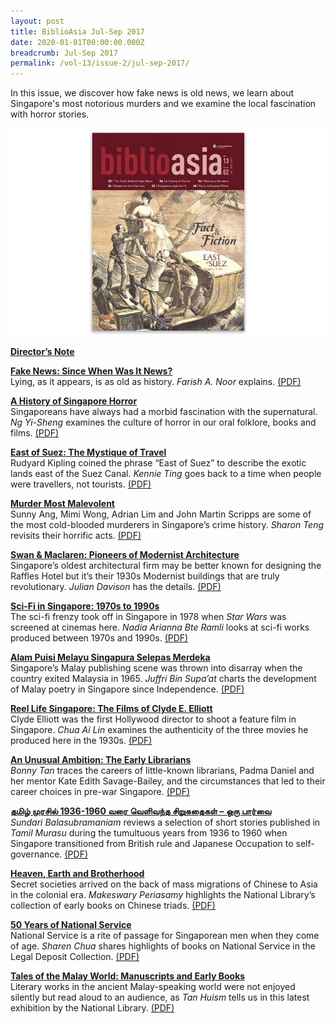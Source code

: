 ```yaml
---
layout: post
title: BiblioAsia Jul-Sep 2017
date: 2020-01-01T00:00:00.000Z
breadcrumb: Jul-Sep 2017
permalink: /vol-13/issue-2/jul-sep-2017/
---
```

In this issue, we discover how fake news is old news, we learn about Singapore's most notorious murders and we examine the local fascination with horror stories.

<img src="/images/Vol-13-issue-2/vol13_iss2.JPG">  

**[Director’s Note](/vol-13/issue-2/jul-sep-2017/directors-note)**

**[Fake News: Since When Was It News?](/vol-13/issue-2/jul-sep-2017/fake-news)** <br>
Lying, as it appears, is as old as history. *Farish A. Noor* explains. [(PDF)](/files/pdf/vol-13/v13-issue2_FakeNews.pdf)

**[A History of Singapore Horror](/vol-13/issue-2/jul-sep-2017/historyofsghorror)** <br>
Singaporeans have always had a morbid fascination with the supernatural. *Ng Yi-Sheng* examines the culture of horror in our oral folklore, books and films. [(PDF)](/files/pdf/vol-13/v13-issue2_Horror.pdf)

**[East of Suez: The Mystique of Travel](/vol-13/issue-2/jul-sep-2017/east-of-suez)** <br>
Rudyard Kipling coined the phrase “East of Suez” to describe the exotic lands east of the Suez Canal. *Kennie Ting* goes back to a time when people were travellers, not tourists. [(PDF)](/files/pdf/vol-13/v13-issue2_EastSuez.pdf)

**[Murder Most Malevolent](/vol-13/issue-2/jul-sep-2017/murdermostmalevolent)** <br>
Sunny Ang, Mimi Wong, Adrian Lim and John Martin Scripps are some of the most cold-blooded murderers in Singapore’s crime history. *Sharon Teng* revisits their horrific acts. [(PDF)](/files/pdf/vol-13/v13-issue2_Murder.pdf)

**[Swan & Maclaren: Pioneers of Modernist Architecture](/vol-13/issue-2/jul-sep-2017/swan-and-maclaren)** <br>
Singapore’s oldest architectural firm may be better known for designing the Raffles Hotel but it’s their 1930s Modernist buildings that are truly revolutionary. *Julian Davison* has the details. [(PDF)](/files/pdf/vol-13/v13-issue2_SwanMaclaren.pdf)

**[Sci-Fi in Singapore: 1970s to 1990s](/vol-13/issue-2/jul-sep-2017/sci-fi-in-singapore)** <br>
The sci-fi frenzy took off in Singapore in 1978 when *Star Wars* was screened at cinemas here. *Nadia Arianna Bte Ramli* looks at sci-fi works produced between 1970s and 1990s. [(PDF)](/files/pdf/vol-13/v13-issue2_SciFi.pdf)

**[Alam Puisi Melayu Singapura Selepas Merdeka](/vol-13/issue-2/jul-sep-2017/alam-puisi-singapura)** <br>
Singapore’s Malay publishing scene was thrown into disarray when the country exited Malaysia in 1965. *Juffri Bin Supa’at* charts the development of Malay poetry in Singapore since Independence. [(PDF)](/files/pdf/vol-13/v13-issue2_AlamPuisi.pdf)

**[Reel Life Singapore: The Films of Clyde E. Elliott](/vol-13/issue-2/jul-sep-2017/reel-life-singapore)** <br>
Clyde Elliott was the first Hollywood director to shoot a feature film in Singapore. *Chua Ai Lin* examines the authenticity of the three movies he produced here in the 1930s. [(PDF)](/files/pdf/vol-13/v13-issue2_ReelLife.pdf)

**[An Unusual Ambition: The Early Librarians](/vol-13/issue-2/jul-sep-2017/an-unusual-ambition)** <br>
*Bonny Tan* traces the careers of little-known librarians, Padma Daniel and her mentor Kate Edith Savage-Bailey, and the circumstances that led to their career choices in pre-war Singapore. [(PDF)](/files/pdf/vol-13/v13-issue2_EarlyLibrarians.pdf)

**[தமிழ் முரசில் 1936-1960 வரை வெளிவந்த சிறுகதைகள் – ஒரு பார்வ](/vol-13/issue-2/jul-sep-2017/short-stories-Tamil)ை** <br>
*Sundari Balasubramaniam* reviews a selection of short stories published in *Tamil Murasu* during the tumultuous years from 1936 to 1960 when Singapore transitioned from British rule and Japanese Occupation to self-governance. [(PDF)](/files/pdf/vol-13/v13-issue2_Tamil.pdf)

**[Heaven, Earth and Brotherhood](/vol-13/issue-2/jul-sep-2017/heaven-earth-brother)** <br>
Secret societies arrived on the back of mass migrations of Chinese to Asia in the colonial era. *Makeswary Periasamy* highlights the National Library’s collection of early books on Chinese triads. [(PDF)](/files/pdf/vol-13/v13-issue2_HeavenEarth.pdf)

**[50 Years of National Service](/vol-13/issue-2/jul-sep-2017/50years-of-ns)** <br>
National Service is a rite of passage for Singaporean men when they come of age. *Sharen Chua* shares highlights of books on National Service in the Legal Deposit Collection. [(PDF)](/files/pdf/vol-13/v13-issue2_NationalService.pdf)

**[Tales of the Malay World: Manuscripts and Early Books](/vol-13/issue-2/jul-sep-2017/talesofmalayworld)** <br>
Literary works in the ancient Malay-speaking world were not enjoyed silently but read aloud to an audience, as *Tan Huism* tells us in this latest exhibition by the National Library. [(PDF)](/files/pdf/vol-13/v13-issue2_MalayWorld.pdf)